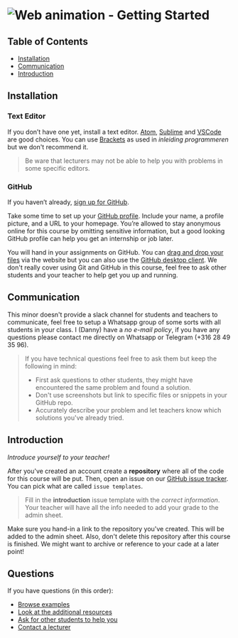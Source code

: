 # ![Web animation - Getting Started][banner-guide]

## Table of Contents

*   [Installation](#installation)
*   [Communication](#communication)
*   [Introduction](#introduction)

## Installation

### Text Editor
If you don’t have one yet, install a text editor. [Atom](https://atom.io), [Sublime](https://www.sublimetext.com) and [VSCode](https://code.visualstudio.com/) are good choices. You can use [Brackets](http://brackets.io/) as used in _inleiding programmeren_ but we don't recommend it.

> Be ware that lecturers may not be able to help you with problems in some specific editors.

### GitHub

If you haven’t already, [sign up for
GitHub](https://help.github.com/articles/signing-up-for-a-new-github-account/).

Take some time to set up your [GitHub profile](https://github.com/settings/profile).
Include your name, a profile picture, and a URL to your homepage.
You’re allowed to stay anonymous online for this course by omitting sensitive
information, but a good looking GitHub profile can help you get an internship
or job later.

You will hand in your assignments on GitHub. You can [drag and drop your files](https://help.github.com/en/articles/adding-a-file-to-a-repository) via the website but you can also use the [GitHub desktop client](https://desktop.github.com/). We don't really cover using Git and GitHub in this course, feel free to ask other students and your teacher to help get you up and running.

## Communication

This minor doesn't provide a slack channel for students and teachers to communicate, feel free to setup a Whatsapp group of some sorts with all students in your class. I (Danny) have a _no e-mail policy_, if you have any questions please contact me directly on Whatsapp or Telegram (+316 28 49 35 96).

> If you have technical questions feel free to ask them but keep the following in mind:
> * First ask questions to other students, they might have encountered the same problem and found a solution.
> * Don't use screenshots but link to specific files or snippets in your GitHub repo.
> * Accurately describe your problem and let teachers know which solutions you've  already tried.

## Introduction
_Introduce yourself to your teacher!_

After you've created an account  create a **repository** where all of the code for this course will be put. Then, open an issue on our [GitHub issue tracker][issues]. You can pick what are called `issue templates`.

> Fill in the **introduction** issue template with the _correct information_. Your teacher will have all the info needed to add your grade to the admin sheet.

Make sure you hand-in a link to the repository you've created. This will be added to the admin sheet. Also, don't delete this repository after this course is finished. We might want to archive or reference to your cade at a later point!

## Questions

If you have questions (in this order):
*   [Browse examples][examples]
*   [Look at the additional resources][resources]
*   [Ask for other students to help you][moodle]
*   [Contact a lecturer][synopsis]

[moodle]: https://moodle.cmd.hva.nl/course/index.php?categoryid=92
[examples]: examples
[resources]: /resources.md
[synopsis]: #synopsis
[slack]: https://cmda-tech.slack.com/
[banner-guide]: https://cmda-minor-vid.github.io/web-animation-18-19/assets/banner-guide.svg
[issues]: https://github.com/cmda-bt/be-course-18-19/issues/new/choose
